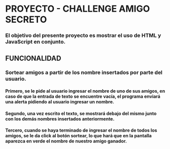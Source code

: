 # PROYECTO - CHALLENGE AMIGO SECRETO

### El objetivo del presente proyecto es mostrar el uso de HTML y JavaScript en conjunto.


## FUNCIONALIDAD
### Sortear amigos a partir de los nombre insertados por parte del usuario.

#### Primero, se le pide al usuario ingresar el nombre de uno de sus amigos, en caso de que la entrada de texto se encuentre vacía, el programa enviará una alerta pidiendo al usuario ingresar un nombre.
#### Segundo, una vez escrito el texto, se mostrará debajo del mismo junto con los demás nombres insertados anteriormente.
#### Tercero, cuando se haya terminado de ingresar el nombre de todos los amigos, se le da click al botón sortear, lo que hará que en la pantalla aparezca en verde el nombre de nuestro amigo ganador.
